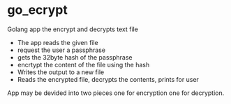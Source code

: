 # go_ecrypt
Golang app the encrypt and decrypts text file 

- The app reads the given file 
- request the user a passphrase
- gets the 32byte hash of the passphrase
- encrtypt the content of the file using the hash
- Writes the output to a new file
- Reads the encrypted file, decrypts the contents, prints for user

App may be devided into two pieces one for encryption one for decryption.
